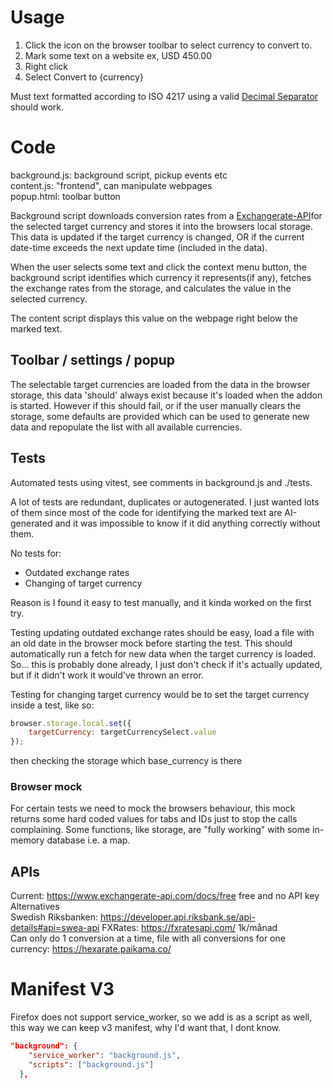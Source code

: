 # Usage 

1. Click the icon on the browser toolbar to select currency to convert to.
2. Mark some text on a website ex, USD 450.00
3. Right click
4. Select Convert to {currency}

Must text formatted according to ISO 4217 using a valid [Decimal Separator](https://en.wikipedia.org/wiki/Decimal_separator) should work.

# Code 

background.js: background script, pickup events etc  
content.js: "frontend", can manipulate webpages  
popup.html: toolbar button  

Background script downloads conversion rates from a [Exchangerate-API](https://www.exchangerate-api.com/docs/free)for the selected target currency and stores it into the browsers local storage.
This data is updated if the target currency is changed, OR if the current date-time exceeds the next update time (included in the data).

When the user selects some text and click the context menu button, the background script identifies which currency it represents(if any), fetches the exchange rates from the storage, and calculates the value in the selected currency.

The content script displays this value on the webpage right below the marked text.

## Toolbar / settings / popup

The selectable target currencies are loaded from the data in the browser storage, this data 'should' always exist because it's loaded when the addon is started. However if this should fail, or if the user manually clears the storage, some defaults are provided which can be used to generate new data and repopulate the list with all available currencies.

## Tests

Automated tests using vitest, see comments in background.js and ./tests.

A lot of tests are redundant, duplicates or autogenerated. I just wanted lots of them since most of the code for identifying the marked text are AI-generated and it was impossible to know if it did anything correctly without them.

No tests for: 
- Outdated exchange rates
- Changing of target currency

Reason is I found it easy to test manually, and it kinda worked on the first try.

Testing updating outdated exchange rates should be easy, load a file with an old date in the browser mock before starting the test. This should automatically run a fetch for new data when the target currency is loaded. So... this is probably done already, I just don't check if it's actually updated, but if it didn't work it would've thrown an error.

Testing for changing target currency would be to set the target currency inside a test, like so:
```js
browser.storage.local.set({
    targetCurrency: targetCurrencySelect.value
});
```
then checking the storage which base_currency is there

### Browser mock

For certain tests we need to mock the browsers behaviour, this mock returns some hard coded values for tabs and IDs just to stop the calls complaining. Some functions, like storage, are "fully working" with some in-memory database i.e. a map.


## APIs
Current: https://www.exchangerate-api.com/docs/free free and no API key  
Alternatives  
Swedish Riksbanken: https://developer.api.riksbank.se/api-details#api=swea-api
FXRates: https://fxratesapi.com/ 1k/månad  
Can only do 1 conversion at a time, file with all conversions for one currency: https://hexarate.paikama.co/

# Manifest V3

Firefox does not support service_worker, so we add is as a script as well, this way we can keep v3 manifest, why I'd want that, I dont know.

```json
"background": {
    "service_worker": "background.js",
    "scripts": ["background.js"] 
  },
```
